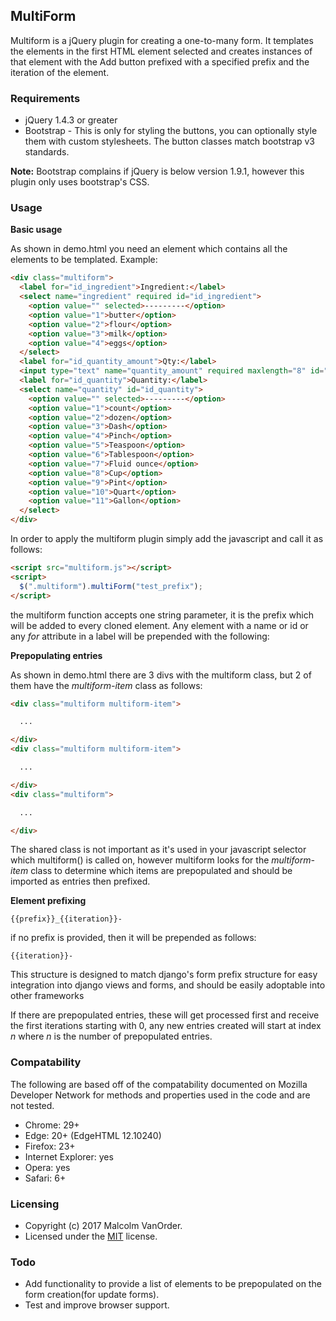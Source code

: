 ## MultiForm

Multiform is a jQuery plugin for creating a one-to-many form.  It templates the elements in the first HTML element selected and creates instances of that element with the Add button prefixed with a specified prefix and the iteration of the element.

### Requirements

* jQuery 1.4.3 or greater
* Bootstrap - This is only for styling the buttons, you can optionally style them with custom stylesheets.  The button classes match bootstrap v3 standards.

**Note:** Bootstrap complains if jQuery is below version 1.9.1, however this plugin only uses bootstrap's CSS.

### Usage

**Basic usage**

As shown in demo.html you need an element which contains all the elements to be templated.  Example:

```html
<div class="multiform">
  <label for="id_ingredient">Ingredient:</label>
  <select name="ingredient" required id="id_ingredient">
    <option value="" selected>---------</option>
    <option value="1">butter</option>
    <option value="2">flour</option>
    <option value="3">milk</option>
    <option value="4">eggs</option>
  </select>
  <label for="id_quantity_amount">Qty:</label>
  <input type="text" name="quantity_amount" required maxlength="8" id="id_quantity_amount" />
  <label for="id_quantity">Quantity:</label>
  <select name="quantity" id="id_quantity">
    <option value="" selected>---------</option>
    <option value="1">count</option>
    <option value="2">dozen</option>
    <option value="3">Dash</option>
    <option value="4">Pinch</option>
    <option value="5">Teaspoon</option>
    <option value="6">Tablespoon</option>
    <option value="7">Fluid ounce</option>
    <option value="8">Cup</option>
    <option value="9">Pint</option>
    <option value="10">Quart</option>
    <option value="11">Gallon</option>
  </select>
</div>
```

In order to apply the multiform plugin simply add the javascript and call it as follows:

```html
<script src="multiform.js"></script>
<script>
  $(".multiform").multiForm("test_prefix");
</script>
```
the multiform function accepts one string parameter, it is the prefix which will be added to every cloned element.  Any element with a name or id or any *for* attribute in a label will be prepended with the following:

**Prepopulating entries**

As shown in demo.html there are 3 divs with the multiform class, but 2 of them have the *multiform-item* class as follows:

```html
<div class="multiform multiform-item">

  ...

</div>
<div class="multiform multiform-item">

  ...

</div>
<div class="multiform">

  ...

</div>
```
The shared class is not important as it's used in your javascript selector which multiform() is called on, however multiform looks for the *multiform-item* class to determine which items are prepopulated and should be imported as entries then prefixed.

**Element prefixing**

```{{prefix}}_{{iteration}}-```

if no prefix is provided, then it will be prepended as follows:

```{{iteration}}-```

This structure is designed to match django's form prefix structure for easy integration into django views and forms, and should be easily adoptable into other frameworks

If there are prepopulated entries, these will get processed first and receive the first iterations starting with 0, any new entries created will start at index *n* where *n* is the number of prepopulated entries.

### Compatability

The following are based off of the compatability documented on Mozilla Developer Network for methods and properties used in the code and are not tested.

* Chrome: 29+
* Edge: 20+ (EdgeHTML 12.10240)
* Firefox: 23+
* Internet Explorer: yes
* Opera: yes
* Safari: 6+

### Licensing

* Copyright (c) 2017 Malcolm VanOrder.
* Licensed under the [MIT](https://opensource.org/licenses/mit-license.php) license.

### Todo

* Add functionality to provide a list of elements to be prepopulated on the form creation(for update forms).
* Test and improve browser support.
